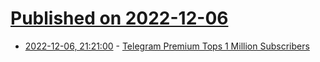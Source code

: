 # [Published on 2022-12-06](index.md)

* [2022-12-06, 21:21:00](https://tech.slashdot.org/story/22/12/06/1623210/telegram-premium-tops-1-million-subscribers?utm_source=rss1.0mainlinkanon&utm_medium=feed) - [Telegram Premium Tops 1 Million Subscribers](https://tech.slashdot.org/story/22/12/06/1623210/telegram-premium-tops-1-million-subscribers?utm_source=rss1.0mainlinkanon&utm_medium=feed)
